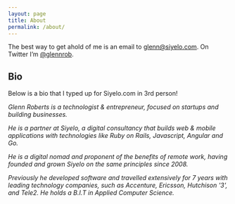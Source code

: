 ```yaml
---
layout: page
title: About
permalink: /about/
---
```


The best way to get ahold of me is an email to [glenn@siyelo.com](mailto:glenn@siyelo.com). On Twitter I’m [@glennrob](https://twitter.com/glennrob).

## Bio

Below is a bio that I typed up for Siyelo.com in 3rd person!

_Glenn Roberts is a technologist & entrepreneur, focused on startups and building businesses._

_He is a partner at Siyelo, a digital consultancy that builds web & mobile applications with technologies like Ruby on Rails, Javascript, Angular and Go._

_He is a digital nomad and proponent of the benefits of remote work, having founded and grown Siyelo on the same principles since 2008._

_Previously he developed software and travelled extensively for 7 years with leading technology companies, such as Accenture, Ericsson, Hutchison '3', and Tele2. He holds a B.I.T in Applied Computer Science._

